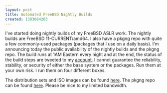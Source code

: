 ```yaml
---
layout: post
title: Automated FreeBSD Nightly Builds
created: 1383604203
---
```

I've started doing nightly builds of my FreeBSD ASLR work. The nightly builds are FreeBSD 11-CURRENT/amd64. I also have a pkgng repo with quite a few commonly-used packages (packages that I use on a daily basis). I'm announcing today the public availability of the nightly builds and the pkgng repo. The build runs at 1AM Eastern every night and at the end, the status of the build steps are tweeted to my <a href="https://twitter.com/lattera" target="_blank">account</a>. I cannot guarantee the reliability, stability, or security of either the base system or the packages. Run them at your own risk. I run them on four different boxes.

The distribution sets and ISO images can be found <a href="http://releases.0xfeedface.org/pub/FreeBSD/snapshots/amd64/amd64/11.0-CURRENT/" target="_blank">here</a>. The pkgng repo can be found <a href="http://amd64.11-current.pkgbuild.0xfeedface.org/" target="_blank">here</a>. Please be nice to my limited bandwidth.
